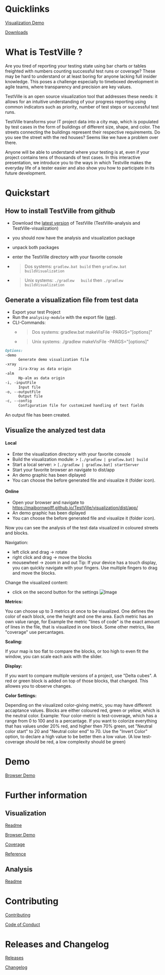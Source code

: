 # Quicklinks

[Visualization Demo](visualization/dist/app/)

[Downloads](https://github.com/MaibornWolff/TestVille/releases)

# What is TestVille ?

Are you tired of reporting your testing state using bar charts or tables freighted with numbers counting successful test runs or coverage? These may be hard to understand or at least boring for anyone lacking full insider knowledge. This poses a challenge especially to timeboxed development in agile teams, where transparency and precision are key values.

TestVille is an open source visualization tool that addresses these needs: it allows for an intuitive understanding of your progress reporting using common indicators such as priority, number of test steps or successful test runs.

TestVille transforms your IT project data into a city map, which is populated by test cases in the form of buildings of different size, shape, and color. The streets connecting the buildings represent their respective requirements. Do you see the street with the red houses? Seems like we have a problem over there.

Anyone will be able to understand where your testing is at, even if your project contains tens of thousands of test cases. In this interactive presentation, we introduce you to the ways in which Testville makes the everyday life of a tester easier and also show you how to participate in its future development.

# Quickstart


## How to install TestVille from github

- Download the [latest version](https://github.com/MaibornWolff/TestVille/releases/latest) of TestVille (TestVille-analysis and TestVille-visualization)
- you should now have the analysis and visualization package 
- unpack both packages
- enter the TestVille directory with your favorite console

- > Dos  systems: `gradlew.bat build` then `gradlew.bat buildVisualization`
- > Unix systems: `./gradlew   build` then `./gradlew   buildVisualization`

## Generate a visualization file from test data

* Export your test Project
* Run the `analysisy-module` with the export file ([see](https://github.com/MaibornWolff/TestVille/tree/master/analysis)).
* CLI-Commands:
  - > Dos  systems: gradlew.bat makeVisFile -PARGS="[options]"
  - > Unix systems: ./gradlew   makeVisFile -PARGS="[options]"
```markdown
Options:
-demo
      Generate demo visualization file
-xray
      Jira-Xray as data origin
-alm
      Hp-alm as data origin
-i, -inputFile
      Input file
-o, --outputFile
      Output file
-c, --config
      Configuration file for customized handling of test fields
```
 
An output file has been created.

## Visualize the analyzed test data

#### Local
* Enter the visualization directory with your favorite console
* Build the visualization module: > `[./gradlew | gradlew.bat] build`
* Start a local server: > `[./gradlew | gradlew.bat] startServer`
* Start your favorite browser an navigate to dist/app
* An demo graphic has been diplayed
* You can choose the before generated file and visualize it (folder icon).

#### Online
* Open your browser and navigate to https://maibornwolff.github.io/TestVille/visualization/dist/app/
* An demo graphic has been diplayed
* You can choose the before generated file and visualize it (folder icon).

Now you can see the analysis of the test data visualized in coloured streets and blocks. 

Navigation:
- left click and drag -> rotate 
- right click and drag -> move the blocks
- mousewheel -> zoom in and out
Tip: If your device has a touch display, you can quickly navigate with your fingers. Use multiple fingers to drag and move the blocks. 

Change the visualized content:
- click on the second button for the settings
![Image](images/screenshot_visu2.PNG)

**Metrics:**

You can choose up to 3 metrics at once to be visualized. One defines the color of each block, one the height and one the area.
Each metric has an own value range, for Example the metric "lines of code" is the exact amount of lines in the file, that is visualized in one block. Some other metrics, like "coverage" use percantages. 

**Scaling:**

If your map is too flat to compare the blocks, or too high to even fit the window, you can scale each axis with the slider.

**Display:**

If you want to compare multiple versions of a project, use "Delta cubes". A red or green block is added on top of those blocks, that changed. This allowes you to observe changes.

**Color Settings:**

Depending on the visualized color-giving metric, you may have different accaptance values. Blocks are either coloured red, green or yellow, which is the neutral color. 
Example: Your color-metric is test-coverage, which has a range from 0 to 100 and is a percantage. 
If you want to colorize everything that has values under 20% red, and higher then 70% green, set "Neutral color start" to 20 and "Neutral color end" to 70. 
Use the "Invert Color" option, to declare a high value to be better then a low value. (A low test-coverage should be red, a low complexity should be green)

# Demo

[Browser Demo](visualization/dist/app/)

# Further information

## Visualization

[Readme](https://github.com/MaibornWolff/TestVille/tree/master/visualization)

[Browser Demo](visualization/dist/app/)

[Coverage](visualization/dist/coverage/lcov-report)

[Reference](visualization/docs/)

## Analysis

[Readme](https://github.com/MaibornWolff/TestVille/tree/master/analysis)

# Contributing

[Contributing](https://github.com/MaibornWolff/codecharta/blob/master/CONTRIBUTE.md)

[Code of Conduct](https://github.com/MaibornWolff/codecharta/blob/master/CODE_OF_CONDUCT.md)

# Releases and Changelog

[Releases](https://github.com/MaibornWolff/TestCharta/releases)

[Changelog](https://github.com/MaibornWolff/codecharta/blob/master/CHANGELOG.md)
